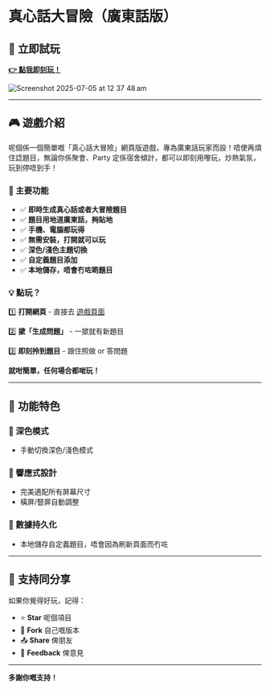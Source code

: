 # 真心話大冒險（廣東話版）

## 🚩 立即試玩

**[👉 點我即刻玩！](https://heilcheng.github.io/Truth-or-Dare-Canto)**

![Screenshot 2025-07-05 at 12 37 48 am](https://github.com/user-attachments/assets/7ab9e93e-fe7d-427e-92dc-a04b5ed38ac0)

---

## 🎮 遊戲介紹

呢個係一個簡單嘅「真心話大冒險」網頁版遊戲，專為廣東話玩家而設！唔使再煩住諗題目，無論你係聚會、Party 定係宿舍傾計，都可以即刻用嚟玩，炒熱氣氛，玩到停唔到手！

### 🌟 主要功能

- ✅ **即時生成真心話或者大冒險題目**
- ✅ **題目用地道廣東話，夠貼地**
- ✅ **手機、電腦都玩得**
- ✅ **無需安裝，打開就可以玩**
- ✅ **深色/淺色主題切換**
- ✅ **自定義題目添加**
- ✅ **本地儲存，唔會冇咗啲題目**

### 💡 點玩？

1️⃣ **打開網頁** - 直接去 [遊戲頁面](https://heilcheng.github.io/Truth-or-Dare-Canto)

2️⃣ **撳「生成問題」** - 一撳就有新題目

3️⃣ **即刻拎到題目** - 跟住照做 or 答問題

**就咁簡單，任何場合都啱玩！**

---

## 🎨 功能特色

### 🌙 深色模式
- 手動切換深色/淺色模式

### 📱 響應式設計
- 完美適配所有屏幕尺寸
- 橫屏/豎屏自動調整

### 💾 數據持久化
- 本地儲存自定義題目，唔會因為刷新頁面而冇咗

---

## 💖 支持同分享

如果你覺得好玩，記得：

- ⭐ **Star** 呢個項目
- 🔄 **Fork** 自己嘅版本
- 📤 **Share** 俾朋友
- 💬 **Feedback** 俾意見

---

**多謝你嘅支持！**

